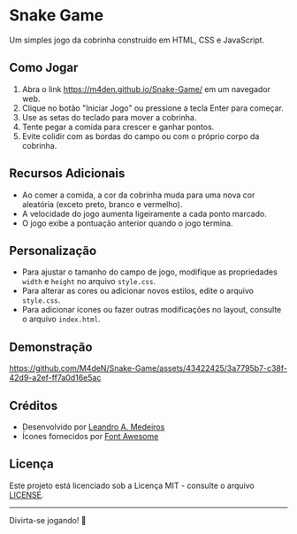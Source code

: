 # Snake Game

Um simples jogo da cobrinha construído em HTML, CSS e JavaScript.

## Como Jogar

1. Abra o link https://m4den.github.io/Snake-Game/ em um navegador web.
2. Clique no botão "Iniciar Jogo" ou pressione a tecla Enter para começar.
3. Use as setas do teclado para mover a cobrinha.
4. Tente pegar a comida para crescer e ganhar pontos.
5. Evite colidir com as bordas do campo ou com o próprio corpo da cobrinha.

## Recursos Adicionais

- Ao comer a comida, a cor da cobrinha muda para uma nova cor aleatória (exceto preto, branco e vermelho).
- A velocidade do jogo aumenta ligeiramente a cada ponto marcado.
- O jogo exibe a pontuação anterior quando o jogo termina.

## Personalização

- Para ajustar o tamanho do campo de jogo, modifique as propriedades `width` e `height` no arquivo `style.css`.
- Para alterar as cores ou adicionar novos estilos, edite o arquivo `style.css`.
- Para adicionar ícones ou fazer outras modificações no layout, consulte o arquivo `index.html`.

## Demonstração

https://github.com/M4deN/Snake-Game/assets/43422425/3a7795b7-c38f-42d9-a2ef-ff7a0d16e5ac

## Créditos

- Desenvolvido por [Leandro A. Medeiros](https://github.com/M4deN)
- Ícones fornecidos por [Font Awesome](https://fontawesome.com/)

## Licença

Este projeto está licenciado sob a Licença MIT - consulte o arquivo [LICENSE](LICENSE).

---

Divirta-se jogando! 🐍

 
